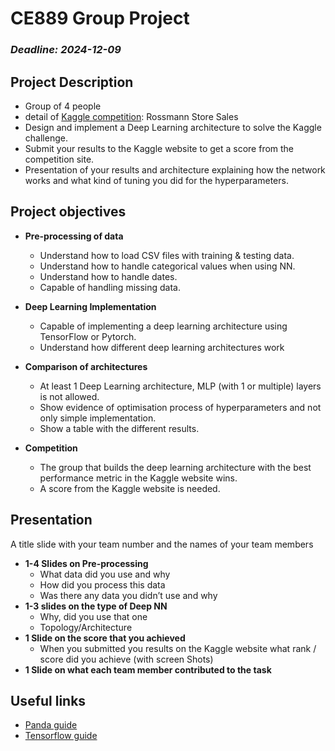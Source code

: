 # CE889 Group Project

### _Deadline: 2024-12-09_

## Project Description
- Group of 4 people
- detail of [Kaggle competition](https://www.kaggle.com/c/rossmann-store-sales): Rossmann Store Sales
- Design and implement a Deep Learning architecture to solve the Kaggle challenge.
- Submit your results to the Kaggle website to get a score from the competition site.
- Presentation of your results and architecture explaining how the network works and what kind of 
tuning you did for the hyperparameters.

## Project objectives
-  **Pre-processing of data**
    - Understand how to load CSV files with training & testing data.
    - Understand how to handle categorical values when using NN.
    - Understand how to handle dates.
    - Capable of handling missing data.

- **Deep Learning Implementation**
  - Capable of implementing a deep learning architecture using TensorFlow or Pytorch.
  - Understand how different deep learning architectures work

- **Comparison of architectures**
  -  At least 1 Deep Learning architecture, MLP (with 1 or multiple) layers is not allowed.
  - Show evidence of optimisation process of hyperparameters and not only simple implementation.
  - Show a table with the different results.

- **Competition**
  - The group that builds the deep learning architecture with the best performance metric in the Kaggle website wins.
  - A score from the Kaggle website is needed. 

## Presentation

A title slide with your team number and the names of your team members

- **1-4 Slides on Pre-processing**
  - What data did you use and why
  - How did you process this data
  - Was there any data you didn’t use and why
- **1-3 slides on the type of Deep NN**
  - Why, did you use that one
  - Topology/Architecture
- **1 Slide on the score that you achieved**
  - When you submitted you results on the Kaggle website what rank / score did you achieve (with screen Shots)
- **1 Slide on what each team member contributed to the task**

## Useful links
- [Panda guide](https://pandas.pydata.org/docs/user_guide/index.html)
- [Tensorflow guide](https://www.tensorflow.org/tutorials?_gl=1*vkxos0*_up*MQ..*_ga*NjAxMDY1NTY2LjE3MzA3Njg5MDE.*_ga_W0YLR4190T*MTczMDc2ODkwMC4xLjAuMTczMDc2ODkwMC4wLjAuMA..)



